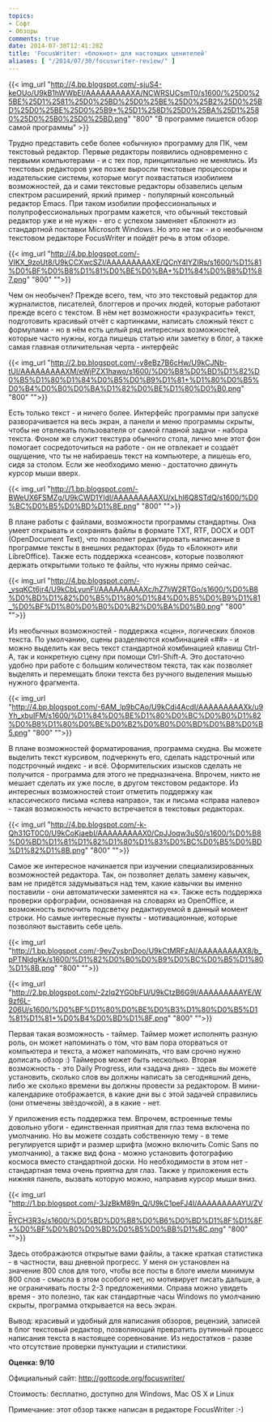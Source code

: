 ```yaml
---
topics:
- Софт
- Обзоры
comments: true
date: 2014-07-30T12:41:28Z
title: 'FocusWriter: «блокнот» для настоящих ценителей'
aliases: [ "/2014/07/30/focuswriter-review/" ]
---
```


{{< img_url "http://4.bp.blogspot.com/-sjuS4-keOUo/U9kB1hWWbEI/AAAAAAAAAXA/NCWRSUCsmT0/s1600/%25D0%25BE%25D1%2581%25D0%25BD%25D0%25BE%25D0%25B2%25D0%25BD%25D0%25BE%25D0%25B9+%25D1%258D%25D0%25BA%25D1%2580%25D0%25B0%25D0%25BD.png" "800" "В программе пишется обзор самой программы" >}}

Трудно представить себе более «обычную» программу для ПК, чем текстовый редактор. Первые редакторы появились одновременно с первыми компьютерами - и с тех пор, принципиально не менялись. Из текстовых редакторов уже позже выросли текстовые процессоры и издательские системы, которые могут похвастаться изобилием возможностей, да и сами текстовые редакторы обзавелись целым спектром расширений, яркий пример - популярный консольный редактор Emacs. При таком изобилии профессиональных и полупрофессиональных программ кажется, что обычный текстовый редактор уже и не нужен - его с успехом заменяет «Блокнот» из стандартной поставки Microsoft Windows. Но это не так - и о необычном текстовом редакторе FocusWriter и пойдёт речь в этом обзоре.

<!--more-->

{{< img_url "http://4.bp.blogspot.com/-VIKX_9zoUt8/U9kCCXwcSZI/AAAAAAAAAXE/QCnY4lYZIRs/s1600/%D1%81%D0%BF%D0%B8%D1%81%D0%BE%D0%BA+%D1%84%D0%B8%D1%87.png" "800" "">}}

Чем он необычен? Прежде всего, тем, что это текстовый редактор для журналистов, писателей, блоггеров и прочих людей, которые работают прежде всего с текстом. В нём нет возможности «разукрасить» текст, подготовить красивый отчёт с картинками, написать сложный текст с формулами - но в нём есть целый ряд интересных возможностей, которые часто нужны, когда пишешь статью или заметку в блог, а также самая главная отличительная черта - интерфейс

{{< img_url "http://2.bp.blogspot.com/-v8eBz7B6cHw/U9kCJNb-tUI/AAAAAAAAAXM/eWjPZX1hawo/s1600/%D0%B8%D0%BD%D1%82%D0%B5%D1%80%D1%84%D0%B5%D0%B9%D1%81+%D1%80%D0%B5%D0%B4%D0%B0%D0%BA%D1%82%D0%BE%D1%80%D0%B0.png" "800" "">}}

Есть только текст - и ничего более. Интерфейс программы при запуске разворачивается на весь экран, а панели и меню программы скрыты, чтобы не отвлекать пользователя от самой главной задачи - набора текста. Фоном же служит текстура обычного стола, лично мне этот фон помогает сосредоточиться на работе - он не отвлекает и создаёт ощущение, что ты не набираешь текст на компьютере, а пишешь его, сидя за столом. Если же необходимо меню - достаточно двинуть курсор мыши вверх.

{{< img_url "http://1.bp.blogspot.com/-BWeUX6FSMZg/U9kCWD1YldI/AAAAAAAAAXU/xLhl6Q8STdQ/s1600/%D0%BC%D0%B5%D0%BD%D1%8E.png" "800" "">}}

В плане работы с файлами, возможности программы стандартны. Она умеет открывать и сохранять файлы в формате TXT, RTF, DOCX и ODT (OpenDocument Text), что позволяет редактировать написанные в программе тексты в внешних редакторах (будь то «Блокнот» или LibreOffice). Также есть поддержка «сеансов», которые позволяют держать открытыми только те файлы, что нужны прямо сейчас.

{{< img_url "http://4.bp.blogspot.com/-_vsqKCt6jr4/U9kCbLyunFI/AAAAAAAAAXc/hZ7IjW2RTGo/s1600/%D0%B8%D0%BD%D1%82%D0%B5%D1%80%D1%84%D0%B5%D0%B9%D1%81_%D0%BF%D1%80%D0%B0%D0%B2%D0%BA%D0%B0.png" "800" "">}}

Из необычных возможностей - поддержка «сцен», логических блоков текста. По умолчанию, сцены разделяются комбинацией «##» - и можно выделить как весь текст стандартной комбинацией клавиш Ctrl-A, так и конкретную сцену при помощи Ctrl-Shift-A. Это достаточно удобно при работе с большим количеством текста, так как позволяет выделять и перемещать блоки текста без ручного выделения мышью нужного фрагмента.

{{< img_url "http://4.bp.blogspot.com/-6AM_lp9bCAo/U9kCdi4AcdI/AAAAAAAAAXk/u9Yh_xbuIFM/s1600/%D1%84%D0%BE%D1%80%D0%BC%D0%B0%D1%82%D0%B8%D1%80%D0%BE%D0%B2%D0%B0%D0%BD%D0%B8%D0%B5.png" "800" "">}}

В плане возможностей форматирования, программа скудна. Вы можете выделить текст курсивом, подчеркнуть его, сделать надстрочный или подстрочный индекс - и всё. Оформительских изысков сделать не получится - программа для этого не предназначена. Впрочем, никто не мешает сделать их уже после, в другом текстовом редакторе. Из интересных возможностей стоит отметить поддержку как классического письма «слева направо», так и письма «справа налево» - такая возможность нечасто встречается в текстовых редакторах.

{{< img_url "http://4.bp.blogspot.com/-k-Qh31GT0C0/U9kCoKjaebI/AAAAAAAAAX0/CpJJoqw3uS0/s1600/%D0%B8%D0%BD%D1%81%D1%82%D1%80%D1%83%D0%BC%D0%B5%D0%BD%D1%82%D1%8B.png" "800" "">}}

Самое же интересное начинается при изучении специализированных возможностей редактора. Так, он позволяет делать замену кавычек, вам не придётся задумываться над тем, какие кавычки вы именно поставили - они автоматически заменятся на «». Также есть поддержка проверки орфографии, основанная на словарях из OpenOffice, и возможность включить подсветку редактируемой в данный момент строки. Но самые интересные пункты - мотивационные, которые позволяют выставить себе цель.

{{< img_url "http://1.bp.blogspot.com/-9evZysbnDoo/U9kCtMRFzAI/AAAAAAAAAX8/b_pPTNldgKk/s1600/%D1%82%D0%B0%D0%B9%D0%BC%D0%B5%D1%80%D1%8B.png" "800" "">}}

{{< img_url "http://2.bp.blogspot.com/-2zIq2YGObFU/U9kCtzB6G9I/AAAAAAAAAYE/W9zf6L-206U/s1600/%D0%BF%D1%80%D0%BE%D0%B3%D1%80%D0%B5%D1%81%D1%81+%D0%B4%D0%BD%D1%8F.png" "800" "">}}

Первая такая возможность - таймер. Таймер может исполнять разную роль, он может напоминать о том, что вам пора оторваться от компьютера и текста, а может напоминать, что вам срочно нужно дописать обзор :) Таймеров может быть несколько. Вторая возможность - это Daily Progress, или «задача дня» - здесь вы можете установить, сколько слов вы должны написать за сегодняшний день, либо же сколько времени вы должны провести за редактором. В мини-календарике отображается, в какие дни вы с этой задачей справились (они отмечены звёздочкой), а в какие - нет.

У приложения есть поддержка тем. Впрочем, встроенные темы довольно убоги - единственная приятная для глаз тема включена по умолчанию. Но вы можете создать собственную тему - в теме регулируется шрифт и размер шрифта (можно включить Comic Sans по умолчанию), а также вид фона - можно установить фотографию космоса вместо стандартной доски. Но необходимости в этом нет - стандартная тема очень приятна для глаз. Также у приложения есть нижняя панель, вызвать которую можно, направив курсор мыши вниз.

{{< img_url "http://1.bp.blogspot.com/-3JzBkM89n_Q/U9kC1peFJ4I/AAAAAAAAAYU/ZV-RYCH3R3s/s1600/%D0%BD%D0%B8%D0%B6%D0%BD%D1%8F%D1%8F+%D0%BF%D0%B0%D0%BD%D0%B5%D0%BB%D1%8C.png" "800" "">}}

Здесь отображаются открытые вами файлы, а также краткая статистика - в частности, ваш дневной прогресс. У меня он установлен на значение 800 слов для того, чтобы все посты в блоге имели минимум 800 слов - смысла в этом особого нет, но мотивирует писать дальше, а не ограничивать посты 2-3 предложениями. Справа можно увидеть время - это полезно, так как стандартные часы Windows по умолчанию скрыты, программа открывается на весь экран.

Вывод: красивый и удобный для написания обзоров, рецензий, записей в блог текстовый редактор, позволяющий превратить рутинный процесс написания текста в настоящее соревнование. Из недостатков - разве что отсутствие проверки пунктуации и стилистики.

**Оценка: 9/10**

Официальный сайт: http://gottcode.org/focuswriter/

Стоимость: бесплатно, доступно для Windows, Mac OS X и Linux

Примечание: этот обзор также написан в редакторе FocusWriter :-)
